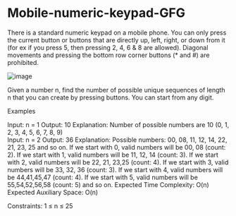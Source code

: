 # Mobile-numeric-keypad-GFG
There is a standard numeric keypad on a mobile phone. You can only press the current button or buttons that are directly up, left, right, or down from it (for ex if you press 5, then pressing 2, 4, 6 & 8 are allowed). Diagonal movements and pressing the bottom row corner buttons (* and #) are prohibited.

![image](https://github.com/Pamarthiaadi9/Mobile-numeric-keypad-GFG/assets/105631285/e3796239-f4d2-4ea7-b7f8-b7e19b4d5303)


Given a number n, find the number of possible unique sequences of length n that you can create by pressing buttons. You can start from any digit.

Examples

Input: n = 1
Output: 10
Explanation: Number of possible numbers are 10 (0, 1, 2, 3, 4, 5, 6, 7, 8, 9)  
Input: n = 2
Output: 36
Explanation: Possible numbers: 00, 08, 11, 12, 14, 22, 21, 23, 25 and so on. If we start with 0, valid numbers will be 00, 08 (count: 2). If we start with 1, valid numbers will be 11, 12, 14 (count: 3). If we start with 2, valid numbers  will be 22, 21, 23,25 (count: 4). If we start with 3, valid numbers will be 33, 32, 36 (count: 3). If we start with 4, valid numbers will be 44,41,45,47 (count: 4). If we start with 5, valid numbers will be 55,54,52,56,58 (count: 5) and so on.
Expected Time Complexity: O(n)
Expected Auxiliary Space: O(n)

Constraints:
1 ≤ n ≤ 25
